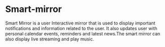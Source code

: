 # Smart-mirror
Smart Mirror is a user Interactive mirror that is used to display important notifications and information related to the user. It also updates user with personal calendar events, reminders and latest news.The smart mirror can also display live streaming and play music.
